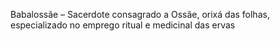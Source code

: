 Babalossãe – Sacerdote consagrado a Ossãe, orixá das folhas, especializado no emprego ritual e medicinal das ervas